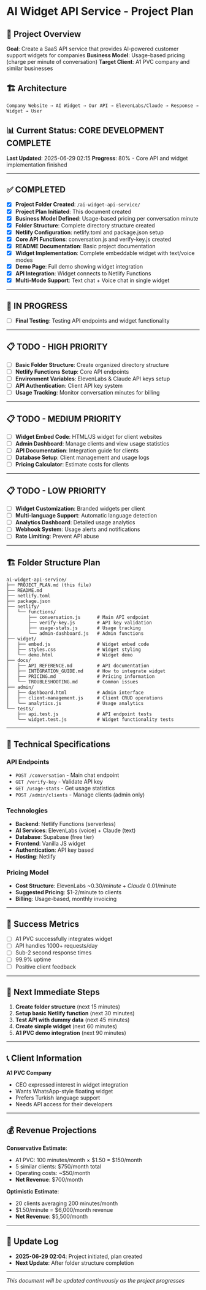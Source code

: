 # AI Widget API Service - Project Plan

## 🎯 Project Overview
**Goal**: Create a SaaS API service that provides AI-powered customer support widgets for companies
**Business Model**: Usage-based pricing (charge per minute of conversation)
**Target Client**: A1 PVC company and similar businesses

## 🏗️ Architecture
```
Company Website → AI Widget → Our API → ElevenLabs/Claude → Response → Widget → User
```

## 📊 Current Status: CORE DEVELOPMENT COMPLETE
**Last Updated**: 2025-06-29 02:15
**Progress**: 80% - Core API and widget implementation finished

---

## ✅ COMPLETED
- [x] **Project Folder Created**: `/ai-widget-api-service/`
- [x] **Project Plan Initiated**: This document created
- [x] **Business Model Defined**: Usage-based pricing per conversation minute
- [x] **Folder Structure**: Complete directory structure created
- [x] **Netlify Configuration**: netlify.toml and package.json setup
- [x] **Core API Functions**: conversation.js and verify-key.js created
- [x] **README Documentation**: Basic project documentation
- [x] **Widget Implementation**: Complete embeddable widget with text/voice modes
- [x] **Demo Page**: Full demo showing widget integration
- [x] **API Integration**: Widget connects to Netlify Functions
- [x] **Multi-Mode Support**: Text chat + Voice chat in single widget

---

## 🔄 IN PROGRESS
- [ ] **Final Testing**: Testing API endpoints and widget functionality

---

## 📋 TODO - HIGH PRIORITY
- [ ] **Basic Folder Structure**: Create organized directory structure
- [ ] **Netlify Functions Setup**: Core API endpoints
- [ ] **Environment Variables**: ElevenLabs & Claude API keys setup
- [ ] **API Authentication**: Client API key system
- [ ] **Usage Tracking**: Monitor conversation minutes for billing

---

## 📋 TODO - MEDIUM PRIORITY
- [ ] **Widget Embed Code**: HTML/JS widget for client websites
- [ ] **Admin Dashboard**: Manage clients and view usage statistics
- [ ] **API Documentation**: Integration guide for clients
- [ ] **Database Setup**: Client management and usage logs
- [ ] **Pricing Calculator**: Estimate costs for clients

---

## 📋 TODO - LOW PRIORITY
- [ ] **Widget Customization**: Branded widgets per client
- [ ] **Multi-language Support**: Automatic language detection
- [ ] **Analytics Dashboard**: Detailed usage analytics
- [ ] **Webhook System**: Usage alerts and notifications
- [ ] **Rate Limiting**: Prevent API abuse

---

## 🏗️ Folder Structure Plan
```
ai-widget-api-service/
├── PROJECT_PLAN.md (this file)
├── README.md
├── netlify.toml
├── package.json
├── netlify/
│   └── functions/
│       ├── conversation.js      # Main API endpoint
│       ├── verify-key.js        # API key validation
│       ├── usage-stats.js       # Usage tracking
│       └── admin-dashboard.js   # Admin functions
├── widget/
│   ├── embed.js                 # Widget embed code
│   ├── styles.css               # Widget styling
│   └── demo.html                # Widget demo
├── docs/
│   ├── API_REFERENCE.md         # API documentation
│   ├── INTEGRATION_GUIDE.md     # How to integrate widget
│   ├── PRICING.md               # Pricing information
│   └── TROUBLESHOOTING.md       # Common issues
├── admin/
│   ├── dashboard.html           # Admin interface
│   ├── client-management.js     # Client CRUD operations
│   └── analytics.js             # Usage analytics
└── tests/
    ├── api.test.js              # API endpoint tests
    └── widget.test.js           # Widget functionality tests
```

---

## 🔧 Technical Specifications

### API Endpoints
- `POST /conversation` - Main chat endpoint
- `GET /verify-key` - Validate API key
- `GET /usage-stats` - Get usage statistics
- `POST /admin/clients` - Manage clients (admin only)

### Technologies
- **Backend**: Netlify Functions (serverless)
- **AI Services**: ElevenLabs (voice) + Claude (text)
- **Database**: Supabase (free tier)
- **Frontend**: Vanilla JS widget
- **Authentication**: API key based
- **Hosting**: Netlify

### Pricing Model
- **Cost Structure**: ElevenLabs ~$0.30/minute + Claude ~$0.01/minute
- **Suggested Pricing**: $1-2/minute to clients
- **Billing**: Usage-based, monthly invoicing

---

## 🎯 Success Metrics
- [ ] A1 PVC successfully integrates widget
- [ ] API handles 1000+ requests/day
- [ ] Sub-2 second response times
- [ ] 99.9% uptime
- [ ] Positive client feedback

---

## 🚀 Next Immediate Steps
1. **Create folder structure** (next 15 minutes)
2. **Setup basic Netlify function** (next 30 minutes)
3. **Test API with dummy data** (next 45 minutes)
4. **Create simple widget** (next 60 minutes)
5. **A1 PVC demo integration** (next 90 minutes)

---

## 📞 Client Information
**A1 PVC Company**
- CEO expressed interest in widget integration
- Wants WhatsApp-style floating widget
- Prefers Turkish language support
- Needs API access for their developers

---

## 💰 Revenue Projections
**Conservative Estimate**:
- A1 PVC: 100 minutes/month × $1.50 = $150/month
- 5 similar clients: $750/month total
- Operating costs: ~$50/month
- **Net Revenue**: $700/month

**Optimistic Estimate**:
- 20 clients averaging 200 minutes/month
- $1.50/minute = $6,000/month revenue
- **Net Revenue**: $5,500/month

---

## 🔄 Update Log
- **2025-06-29 02:04**: Project initiated, plan created
- **Next Update**: After folder structure completion

---

*This document will be updated continuously as the project progresses*